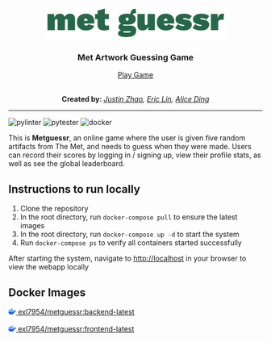 <div align="center">
   <img src="https://github.com/software-students-spring2024/5-final-project-spring-2024-ics5/blob/main/images/metguessr.PNG" alt="metguessr">
   <br>
   <h3>Met Artwork Guessing Game</h3>
   <p><a href="http://64.225.55.188/" target="_blank">Play Game</a></p>
   <br>
   <b>Created by: </b><em><a target="_blank" href="https://github.com/zhaojustin">Justin Zhao</a>, <a target="_blank" href="https://github.com/exl7954">Eric Lin</a>, <a target="_blank" href="https://github.com/ayd2134">Alice Ding</a></em>
</div>

***

![pylinter](https://github.com/software-students-spring2024/5-final-project-spring-2024-ics5/actions/workflows/pylinter.yml/badge.svg)
![pytester](https://github.com/software-students-spring2024/5-final-project-spring-2024-ics5/actions/workflows/pytester.yml/badge.svg)
![docker](https://github.com/software-students-spring2024/5-final-project-spring-2024-ics5/actions/workflows/docker-push.yml/badge.svg)

This is **Metguessr**, an online game where the user is given five random artifacts from The Met, and needs to guess when they were made. Users can record their scores by logging in / signing up, view their profile stats, as well as see the global leaderboard.

## Instructions to run locally

1. Clone the repository
2. In the root directory, run `docker-compose pull` to ensure the latest images
3. In the root directory, run `docker-compose up -d` to start the system
4. Run `docker-compose ps` to verify all containers started successfully

After starting the system, navigate to [http://localhost](http://localhost) in your browser to view the webapp locally


## Docker Images

<div>
   <div><a target="_blank" href="https://hub.docker.com/layers/exl7954/metguessr/backend-latest/images/sha256-d04c7e96e9fc0e718356221cb232d762196256141d1edf4c19e8a4c338b97e3b?context=repo"><img src="https://github.com/software-students-spring2024/5-final-project-spring-2024-ics5/blob/main/images/docker-mark-blue.png" width="15px"> exl7954/metguessr:backend-latest</a></div>
   <br>
   <div><a target="_blank" href="https://hub.docker.com/layers/exl7954/metguessr/frontend-latest/images/sha256-a7cb81d6ae773104541e76e3e884b866c9bba3e896f65e25000fbc0caf9d23f3?context=repo"><img src="https://github.com/software-students-spring2024/5-final-project-spring-2024-ics5/blob/main/images/docker-mark-blue.png" width="15px"> exl7954/metguessr:frontend-latest</a></div>
</div>
